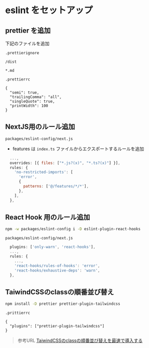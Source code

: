 # eslint をセットアップ

## prettier を追加

下記のファイルを追加

`.prettierignore`

```
/dist

*.md
```

`.prettierrc`

```
{
  "semi": true,
  "trailingComma": "all",
  "singleQuote": true,
  "printWidth": 100
}
```

## NextJS用のルール追加 

`packages/eslint-config/next.js`

- features は `index.ts` ファイルからエクスポートするルールを追加

```js
  ...,
  overrides: [{ files: ["*.js?(x)", "*.ts?(x)"] }],
  rules: {
    'no-restricted-imports': [
      'error',
      {
        patterns: ['@/features/*/*'],
      },
    ],
  },
```

## React Hook 用のルール追加

```bash
npm -w packages/eslint-config i -D eslint-plugin-react-hooks
```

`packages/eslint-config/next.js`

```js
  plugins: ['only-warn', 'react-hooks'],
  ...,
  rules: {
    ...,
    'react-hooks/rules-of-hooks': 'error',
    'react-hooks/exhaustive-deps': 'warn',
  },
```

## TaiwindCSSのclassの順番並び替え

```bash
npm install -D prettier prettier-plugin-tailwindcss
```

`.prittierrc`

```.prittierrc
{
  "plugins": ["prettier-plugin-tailwindcss"]
}
```

> 参考URL
> [TaiwindCSSのclassの順番並び替えを最速で導入する](https://zenn.dev/nbr41to/articles/e1fe669ae37875)